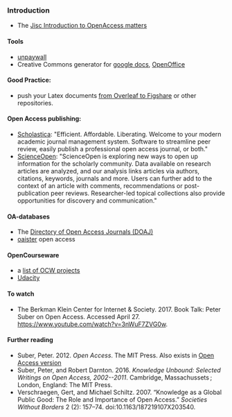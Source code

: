 ### Introduction
* The [Jisc Introduction to OpenAccess matters](https://www.jisc.ac.uk/guides/an-introduction-to-open-access?utm_content=bufferf069e&utm_medium=social&utm_source=twitter.com&utm_campaign=buffer)

#### Tools
* [unpaywall](http://unpaywall.org/)
* Creative Commons generator for [google docs](https://chrome.google.com/webstore/detail/creative-commons-license/kmahgbmiahpfjiceilbeelhemlcbkcnb?hl=en), [OpenOffice](http://extensions.openoffice.org/en/project/creative-commons-licensing)

#### Good Practice:
* push your Latex documents [from Overleaf to Figshare](https://www.overleaf.com/blog/10-publish-to-figshare-with-overleaf-formerly-writelatex) or other repositories.


#### Open Access publishing:
* [Scholastica](https://scholasticahq.com/): "Efficient. Affordable. Liberating. Welcome to your modern academic journal management system. Software to streamline peer review, easily publish a professional open access journal, or both."
* [ScienceOpen](https://www.scienceopen.com/): "ScienceOpen is exploring new ways to open up information for the scholarly community. Data available on research articles are analyzed, and our analysis links articles via authors, citations, keywords, journals and more. Users can further add to the context of an article with comments, recommendations or post-publication peer reviews. Researcher-led topical collections also provide opportunities for discovery and communication."

#### OA-databases
* The [Directory of Open Access Journals (DOAJ)](https://doaj.org/)
* [oaister](http://oaister.worldcat.org/) open access

#### OpenCourseware
* a [list of OCW projects](http://mashable.com/2013/08/06/opencourseware/#xTNwgLEAMPqq)
* [Udacity](https://www.udacity.com/#)

#### To watch
* The Berkman Klein Center for Internet & Society. 2017. Book Talk: Peter Suber on Open Access. Accessed April 27. https://www.youtube.com/watch?v=3nWuF7ZVG0w.

#### Further reading
* Suber, Peter. 2012. *Open Access*. The MIT Press. Also exists in [Open Access version](https://www.dropbox.com/s/5cxsyzs58a5yx5q/9286.pdf?dl=0)
* Suber, Peter, and Robert Darnton. 2016. *Knowledge Unbound: Selected Writings on Open Access, 2002--2011*. Cambridge, Massachussets ; London, England: The MIT Press.
* Verschraegen, Gert, and Michael Schiltz. 2007. “Knowledge as a Global Public Good: The Role and Importance of Open Access.” *Societies Without Borders* 2 (2): 157–74. doi:10.1163/187219107X203540.

